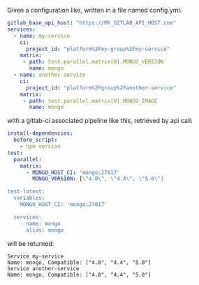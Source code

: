 Given a configuration like, written in a file named config.yml:
```yaml
gitlab_base_api_host: "https://MY_GITLAB_API_HOST.com"
services:
  - name: my-service
    ci: 
      project_id: "platform%2Fmy-group%2Fmy-service"
    matrix: 
     - path: test.parallel.matrix[0].MONGO_VERSION
       name: mongo
  - name: another-service
    ci: 
      project_id: "platform%2Fgroup%2Fanother-service"
    matrix: 
     - path: test.parallel.matrix[0].MONGO_IMAGE
       name: mongo
```

with a gitlab-ci associated pipeline like this, retrieved by api call:

```yaml
install-dependencies:
  before_script:
    - npm version
test:
  parallel:
    matrix:
      - MONGO_HOST_CI: 'mongo:27017'
        MONGO_VERSION: [\"4.0\", \"4.4\", \"5.0\"]

test-latest:
  variables:
    MONGO_HOST_CI: 'mongo:27017'

  services:
    - name: mongo
      alias: mongo
```    

will be returned:

```
Service my-service
Name: mongo, Compatible: ["4.0", "4.4", "5.0"]
Service another-service
Name: mongo, Compatible: ["4.0", "4.4", "5.0"]
```